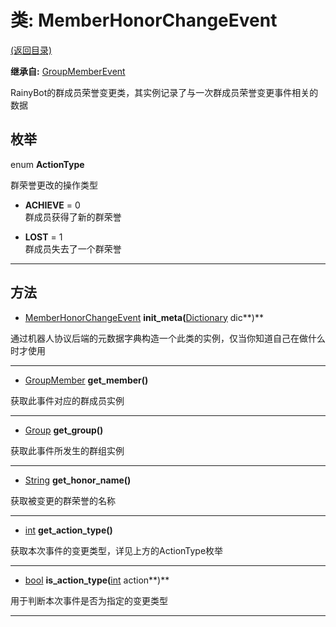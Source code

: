 # 类: MemberHonorChangeEvent  
[(返回目录)](README.md)  
  
**继承自:** [GroupMemberEvent](GroupMemberEvent.md)  
  
RainyBot的群成员荣誉变更类，其实例记录了与一次群成员荣誉变更事件相关的数据  
  
## 枚举  
  
enum **ActionType**  
  
群荣誉更改的操作类型  
  
- **ACHIEVE** = 0  
群成员获得了新的群荣誉  
  
- **LOST** = 1  
群成员失去了一个群荣誉  
  
---  
  
## 方法 
  
- [MemberHonorChangeEvent](MemberHonorChangeEvent.md) **init_meta(**[Dictionary](https://docs.godotengine.org/en/latest/classes/class_dictionary.html) dic**)**  
  
通过机器人协议后端的元数据字典构造一个此类的实例，仅当你知道自己在做什么时才使用  
  
---  
  
- [GroupMember](GroupMember.md) **get_member()**  
  
获取此事件对应的群成员实例  
  
---  
  
- [Group](Group.md) **get_group()**  
  
获取此事件所发生的群组实例  
  
---  
  
- [String](https://docs.godotengine.org/en/latest/classes/class_string.html) **get_honor_name()**  
  
获取被变更的群荣誉的名称  
  
---  
  
- [int](https://docs.godotengine.org/en/latest/classes/class_int.html) **get_action_type()**  
  
获取本次事件的变更类型，详见上方的ActionType枚举  
  
---  
  
- [bool](https://docs.godotengine.org/en/latest/classes/class_bool.html) **is_action_type(**[int](https://docs.godotengine.org/en/latest/classes/class_int.html) action**)**  
  
用于判断本次事件是否为指定的变更类型  
  
---  
  

